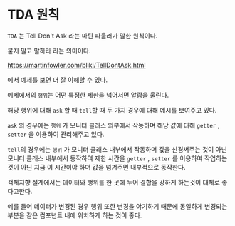 # TDA 원칙

`TDA` 는 Tell Don't Ask 라는 마틴 파울러가 말한 원칙이다.

묻지 말고 말하라 라는 의미이다.

https://martinfowler.com/bliki/TellDontAsk.html

에서 예제를 보면 더 잘 이해할 수 있다.

예제에서의 `행위`는 어떤 특정한 제한을 넘어서면 알람을 울린다.

해당 행위에 대해 `ask` 할 때 `tell`할 때 두 가지 경우에 대해 예시를 보여주고 있다.

`ask` 의 경우에는 `행위` 가  모니터 클래스 외부에서 작동하며 해당 값에 대해 `getter` , `setter` 을 이용하여 관리해주고 있다.

`tell`의 경우에는 `행위` 가 모니터 클래스 내부에서 작동하며 값을 신경써주는 것이 아닌 모니터 클래스 내부에서 동작하여 제한 시간을 `getter` , `setter` 를 이용하여 작업하는 것이 아닌  지금 이 시간이야 하며 값을 넘겨주면 내부적으로 동작한다.

객체지향 설계에서는 데이터와 행위를 한 곳에 두어 결합을 강하게 하는것이 대체로 좋다고한다.
 
예를 들어 데이터가 변경된 경우 행위 또한 변경을 야기하기 때문에 동일하게 변경되는 부분을 같은 컴포넌트 내에 위치하게 하는 것이 좋다.
